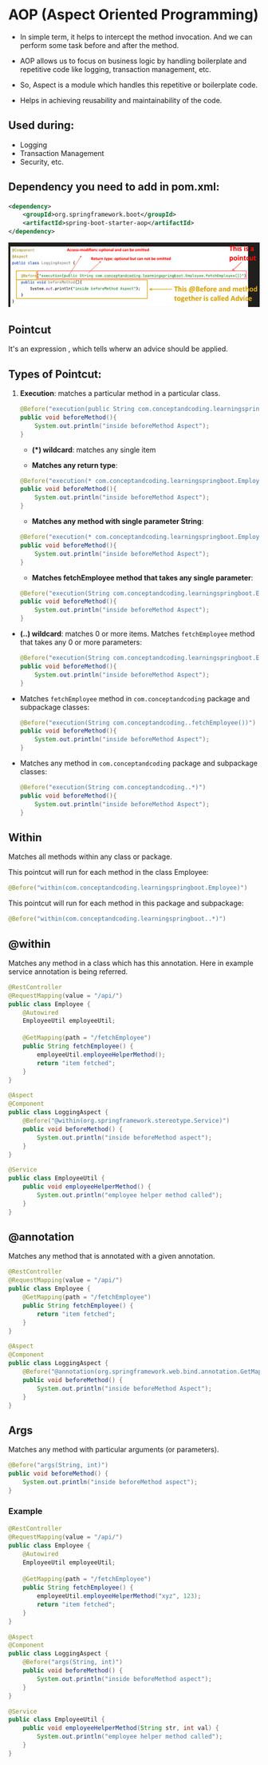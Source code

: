 # AOP (Aspect Oriented Programming)

- In simple term, it helps to intercept the method invocation. And we can perform some task before and after the method.

- AOP allows us to focus on business logic by handling boilerplate and repetitive code like logging, transaction management, etc.

- So, Aspect is a module which handles this repetitive or boilerplate code.

- Helps in achieving reusability and maintainability of the code.

## Used during:
- Logging
- Transaction Management
- Security, etc.

## Dependency you need to add in pom.xml:
```xml
<dependency>
    <groupId>org.springframework.boot</groupId>
    <artifactId>spring-boot-starter-aop</artifactId>
</dependency>
```
![](/images/aop.png)

##  Pointcut
It's an expression , which tells wherw an advice should be applied.

## Types of Pointcut:

1. **Execution**: matches a particular method in a particular class.
   ```java
   @Before("execution(public String com.conceptandcoding.learningspringboot.Employee.fetchEmployee())")
   public void beforeMethod(){
       System.out.println("inside beforeMethod Aspect");
   }
   ```

   - **(*) wildcard**: matches any single item

   - **Matches any return type**:
   ```java
   @Before("execution(* com.conceptandcoding.learningspringboot.Employee.fetchEmployee())")
   public void beforeMethod(){
       System.out.println("inside beforeMethod Aspect");
   }
   ```

   - **Matches any method with single parameter String**:
   ```java
   @Before("execution(* com.conceptandcoding.learningspringboot.Employee.*(String))")
   public void beforeMethod(){
       System.out.println("inside beforeMethod Aspect");
   }
   ```

   - **Matches fetchEmployee method that takes any single parameter**:
   ```java
   @Before("execution(String com.conceptandcoding.learningspringboot.Employee.fetchEmployee(*))")
   public void beforeMethod(){
       System.out.println("inside beforeMethod Aspect");
   }
   ```


- **(..) wildcard**: matches 0 or more items.
   Matches `fetchEmployee` method that takes any 0 or more parameters:
   ```java
   @Before("execution(String com.conceptandcoding.learningspringboot.Employee.fetchEmployee(..))")
   public void beforeMethod(){
       System.out.println("inside beforeMethod Aspect");
   }
   ```

-  Matches `fetchEmployee` method in `com.conceptandcoding` package and subpackage classes:
   ```java
   @Before("execution(String com.conceptandcoding..fetchEmployee())")
   public void beforeMethod(){
       System.out.println("inside beforeMethod Aspect");
   }
   ```

- Matches any method in `com.conceptandcoding` package and subpackage classes:
   ```java
   @Before("execution(String com.conceptandcoding..*)")
   public void beforeMethod(){
       System.out.println("inside beforeMethod Aspect");
   }
   ```

## Within
Matches all methods within any class or package.

This pointcut will run for each method in the class Employee:
```java
@Before("within(com.conceptandcoding.learningspringboot.Employee)")
```

This pointcut will run for each method in this package and subpackage:
```java
@Before("within(com.conceptandcoding.learningspringboot..*)")
```

## @within
Matches any method in a class which has this annotation. Here in example service annotation is being referred.

```java
@RestController
@RequestMapping(value = "/api/")
public class Employee {
    @Autowired
    EmployeeUtil employeeUtil;

    @GetMapping(path = "/fetchEmployee")
    public String fetchEmployee() {
        employeeUtil.employeeHelperMethod();
        return "item fetched";
    }
}
```

```java
@Aspect
@Component
public class LoggingAspect {
    @Before("@within(org.springframework.stereotype.Service)")
    public void beforeMethod() {
        System.out.println("inside beforeMethod aspect");
    }
}
```

```java
@Service
public class EmployeeUtil {
    public void employeeHelperMethod() {
        System.out.println("employee helper method called");
    }
}
```

## @annotation
Matches any method that is annotated with a given annotation.

```java
@RestController
@RequestMapping(value = "/api/")
public class Employee {
    @GetMapping(path = "/fetchEmployee")
    public String fetchEmployee() {
        return "item fetched";
    }
}
```

```java
@Aspect
@Component
public class LoggingAspect {
    @Before("@annotation(org.springframework.web.bind.annotation.GetMapping)")
    public void beforeMethod() {
        System.out.println("inside beforeMethod Aspect");
    }
}
```

## Args
Matches any method with particular arguments (or parameters).
```java
@Before("args(String, int)")
public void beforeMethod() {
    System.out.println("inside beforeMethod aspect");
}
```

### Example
```java
@RestController
@RequestMapping(value = "/api/")
public class Employee {
    @Autowired
    EmployeeUtil employeeUtil;

    @GetMapping(path = "/fetchEmployee")
    public String fetchEmployee() {
        employeeUtil.employeeHelperMethod("xyz", 123);
        return "item fetched";
    }
}
```

```java
@Aspect
@Component
public class LoggingAspect {
    @Before("args(String, int)")
    public void beforeMethod() {
        System.out.println("inside beforeMethod aspect");
    }
}
```

```java
@Service
public class EmployeeUtil {
    public void employeeHelperMethod(String str, int val) {
        System.out.println("employee helper method called");
    }
}
```




